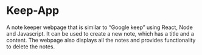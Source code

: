 # Keep-App 
A note keeper webpage that is similar to “Google keep” using React, Node and Javascript.
It can be used to create a new note, which has a title and a content.
The webpage also displays all the notes and provides functionality to delete the notes.

